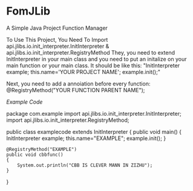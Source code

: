 # FomJLib
A Simple Java Project Function Manager

To Use This Project, You Need To Import api.jlibs.io.init_interpreter.InitInterpreter & api.jlibs.io.init_interpreter.RegistryMethod
They, you need to extend InitInterpreter in your main class and you need to put an initalize on your main function or your main class. It should be like this: "InitInterpreter example; this.name='YOUR PROJECT NAME'; example.init();"

Next, you need to add a annoiation before every function:
@RegistryMethod("YOUR FUNCTION PARENT NAME");

*Example Code*

package com.example
import api.jlibs.io.init_interpreter.InitInterpreter;
import api.jlibs.io.init_interpreter.RegistryMethod;

public class examplecode extends InitInterpreter
{
    public void main()
    {
        InitInterpreter example;
        this.name="EXAMPLE";
        example.init();
    }

    @RegistryMethod("EXAMPLE")
    public void cbbfunc()
    {
        System.out.println("CBB IS CLEVER MANN IN ZIZHU");
    }
}
